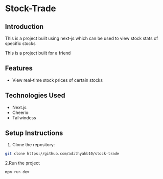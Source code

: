 # Stock-Trade

## Introduction
<p>This is a project built using next-js which can be used to view stock stats of specific stocks</p>
<p>This is a project built for a friend </p>

## Features
- View real-time stock prices of certain stocks

## Technologies Used
- Next.js
- Cheerio
- Tailwindcss

## Setup Instructions
1. Clone the repository:
```bash
git clone https://github.com/adithyakb10/stock-trade
```
2.Run the project
```bash
npm run dev
```
